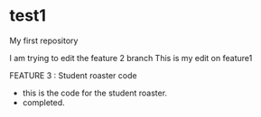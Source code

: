 # test1
My first repository

I am trying to edit the feature 2 branch
This is my edit on feature1

FEATURE 3 : Student roaster code
- this is the code for the student roaster.
- completed.
